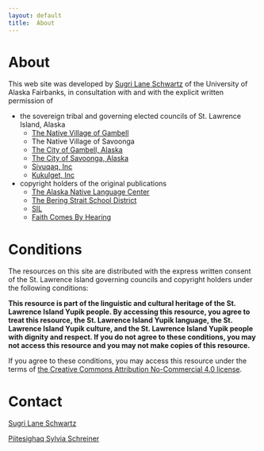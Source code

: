 ```yaml
---
layout: default
title:  About
---
```


# About

This web site was developed by [Sugri Lane Schwartz](mailto:lane.schwartz@alaska.edu) of the University of Alaska Fairbanks, in consultation with and with the explicit written permission of

* the sovereign tribal and governing elected councils of St. Lawrence Island, Alaska
   - [The Native Village of Gambell](https://github.com/SaintLawrenceIslandYupik/permission/raw/master/Native%20Village%20of%20Gambell.pdf)
   - The Native Village of Savoonga
   - [The City of Gambell, Alaska](https://github.com/SaintLawrenceIslandYupik/permission/raw/master/City_of_Gambell.pdf)
   - [The City of Savoonga, Alaska](https://github.com/SaintLawrenceIslandYupik/permission/raw/master/City_of_Savoonga.pdf)
   - [Sivuqaq, Inc](https://github.com/SaintLawrenceIslandYupik/permission/raw/master/Sivuqaq_Inc.pdf)
   - [Kukulget, Inc](https://github.com/SaintLawrenceIslandYupik/permission/raw/master/Kukulget.pdf)
* copyright holders of the original publications
   - [The Alaska Native Language Center](https://github.com/SaintLawrenceIslandYupik/permission/raw/master/Alaska_Native_Language_Center.pdf)
   - [The Bering Strait School District](https://github.com/SaintLawrenceIslandYupik/permission/raw/master/BSSD_2023.pdf)
   - [SIL](https://github.com/SaintLawrenceIslandYupik/permission/raw/master/SIL.pdf)
   - [Faith Comes By Hearing](https://github.com/SaintLawrenceIslandYupik/permission/raw/master/FCBH.pdf)

# Conditions

The resources on this site are distributed with  the express written consent of the St. Lawrence Island governing councils and copyright holders under the following conditions:

**This resource is part of the linguistic and cultural heritage of the St. Lawrence Island Yupik people. By accessing this resource, you agree to treat this resource, the St. Lawrence Island Yupik language, the St. Lawrence Island Yupik culture, and the St. Lawrence Island Yupik people with dignity and respect. If you do not agree to these conditions, you may not access this resource and you may not make copies of this resource.**

If you agree to these conditions, you may access this resource under the terms of [the Creative Commons Attribution No-Commercial 4.0 license](https://creativecommons.org/licenses/by-nc/4.0/).


# Contact

[Sugri Lane Schwartz](mailto:lane.schwartz@alaska.edu)

[Piitesighaq Sylvia Schreiner](mailto:sschrei2@gmu.edu)

